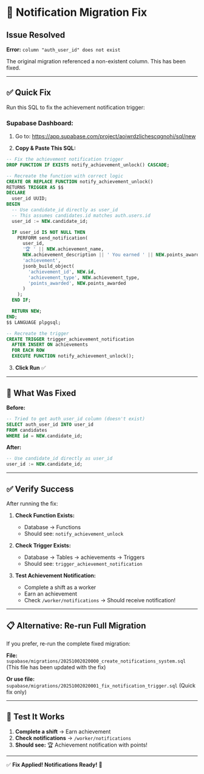 # 🔧 Notification Migration Fix

## Issue Resolved
**Error:** `column "auth_user_id" does not exist`

The original migration referenced a non-existent column. This has been fixed.

---

## ✅ Quick Fix

Run this SQL to fix the achievement notification trigger:

### Supabase Dashboard:
1. Go to: https://app.supabase.com/project/aoiwrdzlichescqgnohi/sql/new

2. **Copy & Paste This SQL:**

```sql
-- Fix the achievement notification trigger
DROP FUNCTION IF EXISTS notify_achievement_unlock() CASCADE;

-- Recreate the function with correct logic
CREATE OR REPLACE FUNCTION notify_achievement_unlock()
RETURNS TRIGGER AS $$
DECLARE
  user_id UUID;
BEGIN
  -- Use candidate_id directly as user_id
  -- This assumes candidates.id matches auth.users.id
  user_id := NEW.candidate_id;

  IF user_id IS NOT NULL THEN
    PERFORM send_notification(
      user_id,
      '🏆 ' || NEW.achievement_name,
      NEW.achievement_description || ' You earned ' || NEW.points_awarded || ' points!',
      'achievement',
      jsonb_build_object(
        'achievement_id', NEW.id,
        'achievement_type', NEW.achievement_type,
        'points_awarded', NEW.points_awarded
      )
    );
  END IF;

  RETURN NEW;
END;
$$ LANGUAGE plpgsql;

-- Recreate the trigger
CREATE TRIGGER trigger_achievement_notification
  AFTER INSERT ON achievements
  FOR EACH ROW
  EXECUTE FUNCTION notify_achievement_unlock();
```

3. **Click Run** ✅

---

## 📝 What Was Fixed

**Before:**
```sql
-- Tried to get auth_user_id column (doesn't exist)
SELECT auth_user_id INTO user_id
FROM candidates
WHERE id = NEW.candidate_id;
```

**After:**
```sql
-- Use candidate_id directly as user_id
user_id := NEW.candidate_id;
```

---

## ✅ Verify Success

After running the fix:

1. **Check Function Exists:**
   - Database → Functions
   - Should see: `notify_achievement_unlock`

2. **Check Trigger Exists:**
   - Database → Tables → achievements → Triggers
   - Should see: `trigger_achievement_notification`

3. **Test Achievement Notification:**
   - Complete a shift as a worker
   - Earn an achievement
   - Check `/worker/notifications` → Should receive notification!

---

## 📋 Alternative: Re-run Full Migration

If you prefer, re-run the complete fixed migration:

**File:** `supabase/migrations/20251002020000_create_notifications_system.sql`
(This file has been updated with the fix)

**Or use file:** `supabase/migrations/20251002020001_fix_notification_trigger.sql`
(Quick fix only)

---

## 🧪 Test It Works

1. **Complete a shift** → Earn achievement
2. **Check notifications** → `/worker/notifications`
3. **Should see:** 🏆 Achievement notification with points!

---

✅ **Fix Applied! Notifications Ready!** 🎉
